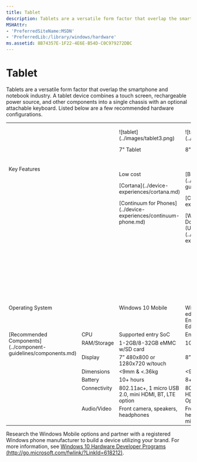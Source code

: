 ```yaml
---
title: Tablet
description: Tablets are a versatile form factor that overlap the smartphone and notebook industry.
MSHAttr:
- 'PreferredSiteName:MSDN'
- 'PreferredLib:/library/windows/hardware'
ms.assetid: 8B74357E-1F22-4E6E-B54D-C0C979272DBC
---
```


# Tablet


Tablets are a versatile form factor that overlap the smartphone and notebook industry. A tablet device combines a touch screen, rechargeable power source, and other components into a single chassis with an optional attachable keyboard. Listed below are a few recommended hardware configurations.
<table>
<tbody valign="top">
<tr>
<td colspan="2"/>
<td>
<p>
![tablet](../images/tablet3.png)
</p>
<p>
7" Tablet
</p>
</td>
<td>
<p>
![tablet](../images/tablet3.png)
</p>
<p>
8" Tablet
</p>
</td>
<td>
<p>
![large tablet](../images/tablet-desktop-large.png)
</p>
<p>
Large Tablet
</p>
</td>
</tr>
<tr>
<td colspan="2">
Key Features
</td>
<td>
<p>
Low cost
</p>
<p>
[Cortana](../device-experiences/cortana.md)
</p>
<p>
[Continuum for Phones](../device-experiences/continuum-phone.md)
</p>
</td>
<td>
<p>
[Battery Life 8+ hours](../component-guidelines/battery.md)
</p>
<p>
[Cortana](../device-experiences/cortana.md)
</p>
<p>
[Wired and Wireless Docking and Casting (USB-C; Miracast)](../device-experiences/docking.md)
</p>
</td>
<td>
<p>
Ruggedized for Commercial/EDU use
</p>
<p>
[Cortana](../device-experiences/cortana.md)
</p>
<p>
[Inking/Pen Support](../component-guidelines/pen-devices.md)
</p>
<p>
[Windows Hello](../device-experiences/windows-hello.md)
</p>
<p>
[Wired and Wireless Docking and Casting (USB-C; Miracast)](../device-experiences/docking.md)
</p>
</td>
</tr>
<tr>
<td colspan="2">
Operating System
</td>
<td>
Windows 10 Mobile
</td>
<td>
Windows 10 for desktop editions (Home, Pro, Enterprise, and Education)
</td>
<td>
Windows 10 for desktop editions
</td>
</tr>
<tr>
<td rowspan="7">
[Recommended Components](../component-guidelines/components.md)
</td>
<td>
CPU
</td>
<td>
Supported entry SoC
</td>
<td>
Entry x86
</td>
<td>
Entry x86
</td>
</tr>
<tr>
<td>
RAM/Storage
</td>
<td>
1-2GB/8-32GB eMMC w/SD card
</td>
<td>
1GB+ / 32GB+ SSD
</td>
<td>
4GB+ / 32GB+ SSD
</td>
</tr>
<tr>
<td>
Display
</td>
<td>
7” 480x800 or 1280x720 w/touch
</td>
<td>
8” / HD+
</td>
<td>
10.1” – 12.5” / FHD+
</td>
</tr>
<tr>
<td>
Dimensions
</td>
<td>
&lt;9mm & &lt;.36kg
</td>
<td>
&lt;9mm & &lt;.6kg
</td>
<td>
-
</td>
</tr>
<tr>
<td>
Battery
</td>
<td>
10+ hours
</td>
<td>
8+ hours
</td>
<td>
8+ hours
</td>
</tr>
<tr>
<td>
Connectivity
</td>
<td>
802.11ac+, 1 micro USB 2.0, mini HDMI, BT, LTE option
</td>
<td>
802.11ac, USB 3.0, HDMI, BT LE, NFC, LTE Option
</td>
<td>
802.11ac, USB 3.0, HDMI, BT LE, NFC, LTE Option
</td>
</tr>
<tr>
<td>
Audio/Video
</td>
<td>
Front camera, speakers, headphones
</td>
<td>
Front camera, speakers, headphones, full array microphones
</td>
<td>
Front & rear camera, speakers, headphones, full array microphones
</td>
</tr>
</tbody>
</table>

Research the Windows Mobile options and partner with a registered Windows phone manufacturer to build a device utilizing your brand. For more information, see [Windows 10 Hardware Developer Programs (http://go.microsoft.com/fwlink/?LinkId=618212)](http://go.microsoft.com/fwlink/?LinkId=618212).